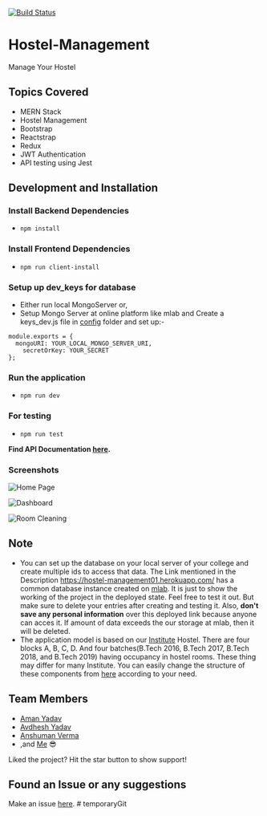 [![Build Status](https://travis-ci.com/starkblaze01/Hostel-Management.svg?branch=master)](https://travis-ci.com/starkblaze01/Hostel-Management)

# Hostel-Management
Manage Your Hostel 

## Topics Covered
- MERN Stack
- Hostel Management
- Bootstrap
- Reactstrap
- Redux
- JWT Authentication
- API testing using Jest

## Development and Installation

### Install Backend Dependencies
- `npm install`

### Install Frontend Dependencies
- `npm run client-install`

### Setup up dev_keys for database
- Either run local MongoServer or,
- Setup Mongo Server at online platform like mlab and Create a keys_dev.js file in [config](https://github.com/starkblaze01/Hostel-Management/tree/master/config) folder and set up:-
``` 
module.exports = {
  mongoURI: YOUR_LOCAL_MONGO_SERVER_URI,
	secretOrKey: YOUR_SECRET
}; 
```
### Run the application
- `npm run dev`

### For testing
- `npm run test`

**Find API Documentation [here](https://github.com/starkblaze01/Hostel-Management/blob/master/API_Endpoints.md).**

### Screenshots

![Home Page](https://github.com/starkblaze01/Hostel-Management/blob/Docs/home.png)

![Dashboard](https://github.com/starkblaze01/Hostel-Management/blob/Docs/dashboard.png)

![Room Cleaning](https://github.com/starkblaze01/Hostel-Management/blob/Docs/room%20cleaning.png)

## Note
- You can set up the database on your local server of your college and create multiple ids to access that data. The Link mentioned in the Description https://hostel-management01.herokuapp.com/ has a common database instance created on [mlab](https://mlab.com/). It is just to show the working of the project in the deployed state. Feel free to test it out. But make sure to delete your entries after creating and testing it. Also, **don't save any personal information** over this deployed link because anyone can acces it. If amount of data exceeds the our storage at mlab, then it will be deleted.
- The application model is based on our [Institute](iiitvadodara.ac.in) Hostel. There are four blocks A, B, C, D. And four batches(B.Tech 2016, B.Tech 2017, B.Tech 2018, and B.Tech 2019) having occupancy in hostel rooms. These thing may differ for many Institute. You can easily change the structure of these components from [here](https://github.com/starkblaze01/Hostel-Management/tree/master/client/src/components/pages) according to your need.

## Team Members
- [Aman Yadav](https://github.com/amany9000)
- [Avdhesh Yadav](https://github.com/avi-spc)
- [Anshuman Verma](https://github.com/anshumanv)
- ,and [Me](https://github.com/starkblaze01/) 😎


Liked the project? Hit the star button to show support!

## Found an Issue or any suggestions
Make an issue [here](https://github.com/starkblaze01/Hostel-Management/issues/new).
#   t e m p o r a r y G i t  
 